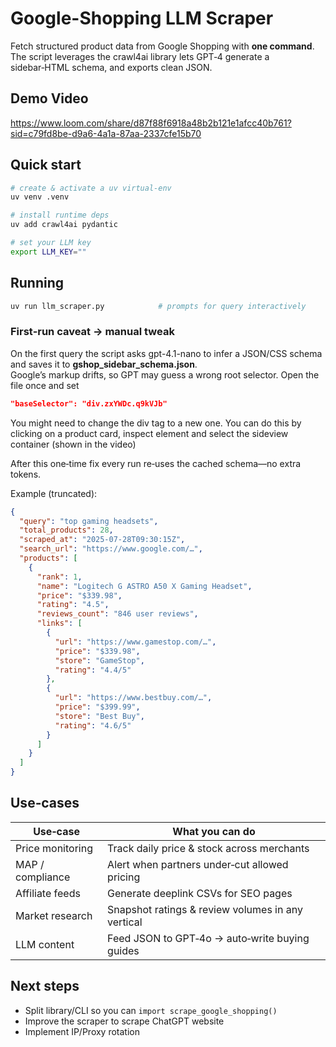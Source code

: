 # Google-Shopping LLM Scraper

Fetch structured product data from Google Shopping with **one command**.  
The script leverages the crawl4ai library lets GPT‑4 generate a sidebar‑HTML schema, and exports clean JSON.

## Demo Video
https://www.loom.com/share/d87f88f6918a48b2b121e1afcc40b761?sid=c79fd8be-d9a6-4a1a-87aa-2337cfe15b70

## Quick start
```bash
# create & activate a uv virtual‑env
uv venv .venv

# install runtime deps
uv add crawl4ai pydantic

# set your LLM key
export LLM_KEY=""
```

## Running
```bash
uv run llm_scraper.py            # prompts for query interactively
```

### First‑run caveat → manual tweak
On the first query the script asks gpt-4.1-nano to infer a JSON/CSS schema and saves it to **gshop_sidebar_schema.json**.  
Google’s markup drifts, so GPT may guess a wrong root selector. Open the file once and set
```json
"baseSelector": "div.zxYWDc.q9kVJb"
```
You might need to change the div tag to a new one. You can do this by clicking on a product card, inspect element and select the sideview container (shown in the video)

After this one‑time fix every run re‑uses the cached schema—no extra tokens.

Example (truncated):
```json
{
  "query": "top gaming headsets",
  "total_products": 28,
  "scraped_at": "2025-07-28T09:30:15Z",
  "search_url": "https://www.google.com/…",
  "products": [
    {
      "rank": 1,
      "name": "Logitech G ASTRO A50 X Gaming Headset",
      "price": "$339.98",
      "rating": "4.5",
      "reviews_count": "846 user reviews",
      "links": [
        {
          "url": "https://www.gamestop.com/…",
          "price": "$339.98",
          "store": "GameStop",
          "rating": "4.4/5"
        },
        {
          "url": "https://www.bestbuy.com/…",
          "price": "$399.99",
          "store": "Best Buy",
          "rating": "4.6/5"
        }
      ]
    }
  ]
}
```

## Use‑cases
| Use‑case | What you can do |
|----------|-----------------|
| Price monitoring | Track daily price & stock across merchants |
| MAP / compliance | Alert when partners under‑cut allowed pricing |
| Affiliate feeds  | Generate deeplink CSVs for SEO pages |
| Market research  | Snapshot ratings & review volumes in any vertical |
| LLM content      | Feed JSON to GPT‑4o → auto‑write buying guides |

## Next steps
* Split library/CLI so you can `import scrape_google_shopping()`
* Improve the scraper to scrape ChatGPT website
* Implement IP/Proxy rotation
